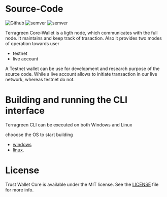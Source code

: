 # Source-Code 
![Github](https://img.shields.io/github/license/TERRAGREEN/Source-Code)
![semver](https://img.shields.io/badge/node-10.15.3-green)
![semver](https://img.shields.io/badge/terragreenCLI-1.0.0-blue)

Terragreen Core-Wallet is a ligth node, which communicates with the full node. It maintains and keep track of trasaction. Also it provides two modes of operation towards user

- testnet  
- live account

A Testnet wallet can be use for development and research purpose of the source code. While a live account allows to initiate transaction in our live network, whereas testnet do not.



# Building and running the CLI interface
Terragreen CLI can be executed on both Windows and Linux

chooose the OS to start building 
- [windows](https://github.com/TERRAGREEN/Source-Code/blob/master/Windows-Setup-Guide.md) 
- [linux](https://github.com/TERRAGREEN/Source-Code/blob/master/Linux-Setup-Guide.md).

# License

Trust Wallet Core is available under the MIT license. See the [LICENSE](LICENSE) file for more info.
